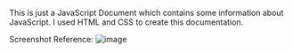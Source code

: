 This is just a JavaScript Document which contains some information about JavaScript.
I used HTML and CSS to create this documentation.

Screenshot Reference:
![image](https://user-images.githubusercontent.com/78247889/120292061-92b99c80-c2e1-11eb-8d26-b88d16f9680d.png)
